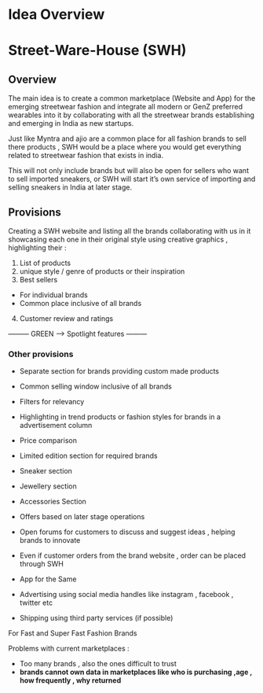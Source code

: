 # Idea Overview

# Street-Ware-House (SWH)

## Overview

The main idea is to create a common marketplace (Website and App) for the emerging streetwear fashion and integrate all modern or GenZ preferred wearables into it by collaborating with all the streetwear brands establishing and emerging in India as new startups.

Just like Myntra and ajio are a common place for all fashion brands to sell there products , SWH would be a place where you would get everything related to streetwear fashion that exists in india.

This will not only include brands but will also be open for sellers who want to sell imported sneakers, or SWH will start it’s own service of importing and selling sneakers in India at later stage.

## Provisions

Creating a SWH website and listing all the brands collaborating with us in it showcasing each one in their original style using creative graphics , highlighting their :

1. List of  products 
2. unique style / genre of products or their inspiration
3. Best sellers 
- For individual brands
- Common place inclusive of all brands
4. Customer review and ratings

——— GREEN —> Spotlight features ———

### Other provisions

- Separate section for brands providing custom made products
- Common selling window inclusive of all brands
- Filters for relevancy
- Highlighting in trend products or fashion styles for brands in a advertisement column
- Price comparison
- Limited edition section for required brands
- Sneaker section
- Jewellery section
- Accessories Section
- Offers based on later stage operations
- Open forums for customers to discuss and suggest ideas , helping brands to innovate
- Even if customer orders from the brand website , order can be placed through SWH

- App for the Same
- Advertising using social media handles like instagram , facebook , twitter etc
- Shipping using third party services (if possible)

For Fast and Super Fast Fashion Brands

Problems with current marketplaces :

- Too many brands , also the ones difficult to trust
- **brands cannot own data in marketplaces like who is purchasing ,age  , how frequently , why returned**